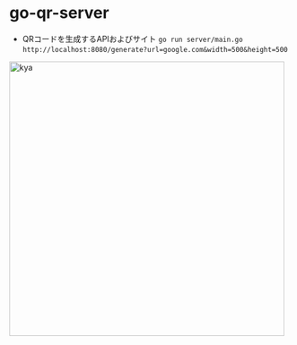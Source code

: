# go-qr-server
 
- QRコードを生成するAPIおよびサイト
`go run server/main.go`
`http://localhost:8080/generate?url=google.com&width=500&height=500`

<img width="490" alt="kya" src="https://user-images.githubusercontent.com/78200285/222657418-f0d45ef0-e8bb-43d7-8576-79b930b9a2a7.PNG">
